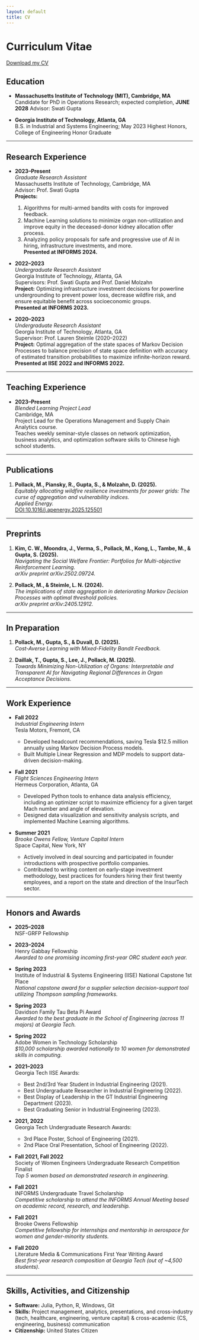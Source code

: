 ```yaml
---
layout: default
title: CV
---
```


# Curriculum Vitae

[Download my CV](assets/Pollack_CV.pdf)

## Education

- **Massachusetts Institute of Technology (MIT), Cambridge, MA**  
  Candidate for PhD in Operations Research; expected completion, **JUNE 2028**
  Advisor: Swati Gupta

- **Georgia Institute of Technology, Atlanta, GA**  
  B.S. in Industrial and Systems Engineering; May 2023 
  Highest Honors, College of Engineering Honor Graduate

---

## Research Experience

- **2023–Present**  
  *Graduate Research Assistant*  
  Massachusetts Institute of Technology, Cambridge, MA  
  Advisor: Prof. Swati Gupta  
  **Projects:**  
  1. Algorithms for multi-armed bandits with costs for improved feedback.  
  2. Machine Learning solutions to minimize organ non-utilization and improve equity in the deceased-donor kidney allocation offer process.  
  3. Analyzing policy proposals for safe and progressive use of AI in hiring, infrastructure investments, and more.  
  **Presented at INFORMS 2024.**

- **2022–2023**  
  *Undergraduate Research Assistant*  
  Georgia Institute of Technology, Atlanta, GA  
  Supervisors: Prof. Swati Gupta and Prof. Daniel Molzahn  
  **Project:** Optimizing infrastructure investment decisions for powerline undergrounding to prevent power loss, decrease wildfire risk, and ensure equitable benefit across socioeconomic groups.  
  **Presented at INFORMS 2023.**

- **2020–2023**  
  *Undergraduate Research Assistant*  
  Georgia Institute of Technology, Atlanta, GA  
  Supervisor: Prof. Lauren Steimle (2020–2022)  
  **Project:** Optimal aggregation of the state spaces of Markov Decision Processes to balance precision of state space definition with accuracy of estimated transition probabilities to maximize infinite-horizon reward.  
  **Presented at IISE 2022 and INFORMS 2022.**

---

## Teaching Experience

- **2023–Present**  
  *Blended Learning Project Lead*  
  Cambridge, MA  
  Project Lead for the Operations Management and Supply Chain Analytics course.  
  Teaches weekly seminar-style classes on network optimization, business analytics, and optimization software skills to Chinese high school students.

---

## Publications

1. **Pollack, M., Piansky, R., Gupta, S., & Molzahn, D. (2025).**  
   *Equitably allocating wildfire resilience investments for power grids: The curse of aggregation and vulnerability indices.*  
   *Applied Energy.*  
   [DOI:10.1016/j.apenergy.2025.125501](https://doi.org/10.1016/j.apenergy.2025.125501)

---

## Preprints

1. **Kim, C. W., Moondra, J., Verma, S., Pollack, M., Kong, L., Tambe, M., & Gupta, S. (2025).**  
   *Navigating the Social Welfare Frontier: Portfolios for Multi-objective Reinforcement Learning.*  
   *arXiv preprint arXiv:2502.09724.*

2. **Pollack, M., & Steimle, L. N. (2024).**  
   *The implications of state aggregation in deteriorating Markov Decision Processes with optimal threshold policies.*  
   *arXiv preprint arXiv:2405.12912.*

---

## In Preparation

1. **Pollack, M., Gupta, S., & Duvall, D. (2025).**  
   *Cost-Averse Learning with Mixed-Fidelity Bandit Feedback.*

2. **Daillak, T., Gupta, S., Lee, J., Pollack, M. (2025).**  
   *Towards Minimizing Non-Utilization of Organs: Interpretable and Transparent AI for Navigating Regional Differences in Organ Acceptance Decisions.*

---

## Work Experience

- **Fall 2022**  
  *Industrial Engineering Intern*  
  Tesla Motors, Fremont, CA  
  - Developed headcount recommendations, saving Tesla \$12.5 million annually using Markov Decision Process models.  
  - Built Multiple Linear Regression and MDP models to support data-driven decision-making.

- **Fall 2021**  
  *Flight Sciences Engineering Intern*  
  Hermeus Corporation, Atlanta, GA  
  - Developed Python tools to enhance data analysis efficiency, including an optimizer script to maximize efficiency for a given target Mach number and angle of elevation.  
  - Designed data visualization and sensitivity analysis scripts, and implemented Machine Learning algorithms.

- **Summer 2021**  
  *Brooke Owens Fellow, Venture Capital Intern*  
  Space Capital, New York, NY  
  - Actively involved in deal sourcing and participated in founder introductions with prospective portfolio companies.  
  - Contributed to writing content on early-stage investment methodology, best practices for founders hiring their first twenty employees, and a report on the state and direction of the InsurTech sector.

---

## Honors and Awards

- **2025–2028**  
  NSF-GRFP Fellowship

- **2023–2024**  
  Henry Gabbay Fellowship  
  *Awarded to one promising incoming first-year ORC student each year.*

- **Spring 2023**  
  Institute of Industrial & Systems Engineering (IISE) National Capstone 1st Place  
  *National capstone award for a supplier selection decision-support tool utilizing Thompson sampling frameworks.*

- **Spring 2023**  
  Davidson Family Tau Beta Pi Award  
  *Awarded to the best graduate in the School of Engineering (across 11 majors) at Georgia Tech.*

- **Spring 2022**  
  Adobe Women in Technology Scholarship  
  *\$10,000 scholarship awarded nationally to 10 women for demonstrated skills in computing.*

- **2021–2023**  
  Georgia Tech IISE Awards:  
  - Best 2nd/3rd Year Student in Industrial Engineering (2021).  
  - Best Undergraduate Researcher in Industrial Engineering (2022).  
  - Best Display of Leadership in the GT Industrial Engineering Department (2023).  
  - Best Graduating Senior in Industrial Engineering (2023).

- **2021, 2022**  
  Georgia Tech Undergraduate Research Awards:  
  - 3rd Place Poster, School of Engineering (2021).  
  - 2nd Place Oral Presentation, School of Engineering (2022).

- **Fall 2021, Fall 2022**  
  Society of Women Engineers Undergraduate Research Competition Finalist  
  *Top 5 women based on demonstrated research in engineering.*

- **Fall 2021**  
  INFORMS Undergraduate Travel Scholarship  
  *Competitive scholarship to attend the INFORMS Annual Meeting based on academic record, research, and leadership.*

- **Fall 2021**  
  Brooke Owens Fellowship  
  *Competitive fellowship for internships and mentorship in aerospace for women and gender-minority students.*

- **Fall 2020**  
  Literature Media & Communications First Year Writing Award  
  *Best first-year research composition at Georgia Tech (out of ~4,500 students).*

---

## Skills, Activities, and Citizenship

- **Software:** Julia, Python, R, Windows, Git  
- **Skills:** Project management, analytics, presentations, and cross-industry (tech, healthcare, engineering, venture capital) & cross-academic (CS, engineering, business) communication  
- **Citizenship:** United States Citizen
